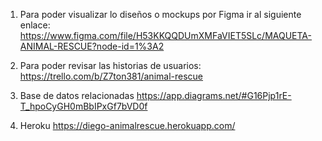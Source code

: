 1. Para poder visualizar lo diseños o mockups por Figma ir al siguiente enlace:
https://www.figma.com/file/H53KKQQDUmXMFaVIET5SLc/MAQUETA-ANIMAL-RESCUE?node-id=1%3A2

2. Para poder revisar las historias de usuarios:
https://trello.com/b/Z7ton381/animal-rescue

3. Base de datos relacionadas
https://app.diagrams.net/#G16Pjp1rE-T_hpoCyGH0mBbIPxGf7bVD0f

4. Heroku
https://diego-animalrescue.herokuapp.com/



